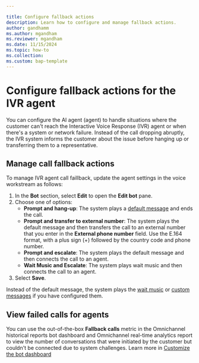 ```yaml
---

title: Configure fallback actions
description: Learn how to configure and manage fallback actions.
author: gandhamm
ms.author: mgandham
ms.reviewer: mgandham
ms.date: 11/15/2024
ms.topic: how-to
ms.collection:
ms.custom: bap-template
---
```


# Configure fallback actions for the IVR agent

You can configure the AI agent (agent) to handle situations where the customer can't reach the Interactive Voice Response (IVR) agent or when there's a system or network failure. Instead of the call dropping abruptly, the IVR system informs the customer about the issue before hanging up or transferring them to a representative.

## Manage call fallback actions

To manage IVR agent call faillback, update the agent settings in the voice workstream as follows:

1. In the **Bot** section, select **Edit** to open the **Edit bot** pane. 
1. Choose one of options:
    - **Prompt and hang-up**: The system plays a [default message](/dynamics365/customer-service/administer/configure-automated-message#preconfigured-automated-message-triggers) and ends the call.
    - **Prompt and transfer to external number**: The system plays the default message and then transfers the call to an external number that you enter in the **External phone number** field. Use the E.164 format, with a plus sign (+) followed by the country code and phone number.
    - **Prompt and escalate**: The system plays the default message and then connects the call to an agent.
    - **Wait Music and Escalate**: The system plays wait music and then connects the call to an agent.
1.  Select **Save**. 

Instead of the default message, the system plays the [wait music](/dynamics365/customer-service/administer/voice-channel-music#add-hold-and-wait-music-to-the-workstream?context=/dynamics365/contact-center/context/administer-context) or [custom messages](/dynamics365/customer-service/administer/configure-automated-message?context=/dynamics365/contact-center/context/administer-context) if you have configured them.


## View failed calls for agents

You can use the out-of-the-box **Fallback calls** metric in the Omnichannel historical reports bot dashboard and Omnichannel real-time analytics report to view the number of conversations that were initiated by the customer but couldn't be connected due to system challenges. Learn more in [Customize the bot dashboard](../use/customize-agent-dashboard.md)
